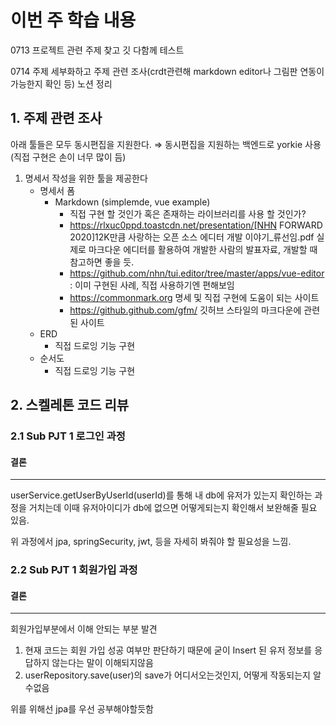 # 이번 주 학습 내용

0713
프로젝트 관련 주제 찾고
깃 다함께 테스트

0714
주제 세부화하고 주제 관련 조사(crdt관련해 markdown editor나 그림판 연동이 가능한지 확인 등)
노션 정리

## 1. 주제 관련 조사

아래 툴들은 모두 동시편집을 지원한다. ⇒ 동시편집을 지원하는 백엔드로 yorkie 사용 (직접 구현은 손이 너무 많이 듬)

1. 명세서 작성을 위한 툴을 제공한다
   - 명세서 폼
     - Markdown (simplemde, vue example)
       - 직접 구현 할 것인가 혹은 존재하는 라이브러리를 사용 할 것인가?
       - https://rlxuc0ppd.toastcdn.net/presentation/[NHN FORWARD 2020]12K만큼 사랑하는 오픈 소스 에디터 개발 이야기_류선임.pdf 실제로 마크다운 에디터를 활용하여 개발한 사람의 발표자료, 개발할 때 참고하면 좋을 듯.
       - https://github.com/nhn/tui.editor/tree/master/apps/vue-editor : 이미 구현된 사례, 직접 사용하기엔 편해보임
       - https://commonmark.org 명세 및 직접 구현에 도움이 되는 사이트
       - https://github.github.com/gfm/ 깃허브 스타일의 마크다운에 관련된 사이트
   - ERD
     - 직접 드로잉 기능 구현
   - 순서도
     - 직접 드로잉 기능 구현

## 2. 스켈레톤 코드 리뷰

### 2.1 Sub PJT 1 로그인 과정

#### 결론

---

userService.getUserByUserId(userId)를 통해 내 db에 유저가 있는지 확인하는 과정을 거치는데 이때 유저아이디가 db에 없으면 어떻게되는지 확인해서 보완해줄 필요 있음.

위 과정에서 jpa, springSecurity, jwt, 등을 자세히 봐줘야 할 필요성을 느낌.



### 2.2 Sub PJT 1 회원가입 과정

#### 결론

---

회원가입부분에서 이해 안되는 부분 발견

1. 현재 코드는 회원 가입 성공 여부만 판단하기 때문에 굳이 Insert 된 유저 정보를 응답하지 않는다는 말이 이해되지않음
2. userRepository.save(user)의 save가 어디서오는것인지, 어떻게 작동되는지 알수없음

위를 위해선 jpa를 우선 공부해야할듯함

